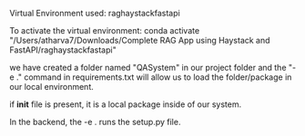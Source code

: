 Virtual Environment used: raghaystackfastapi

To activate the virtual environment:
conda activate "/Users/atharva7/Downloads/Complete RAG App using Haystack and FastAPI/raghaystackfastapi"

we have created a folder named "QASystem" in our project folder and the "-e ." command in requirements.txt will allow us to load the 
folder/package in our local environment.

if __init__ file is present, it is a local package inside of our system.

In the backend, the -e . runs the setup.py file.